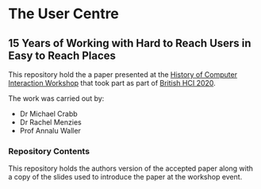 # The User Centre
## 15 Years of Working with Hard to Reach Users in Easy to Reach Places
This repository hold the a paper presented at the [History of Computer Interaction Workshop](https://hcibook.net/hcihistory/) that took part as part of [British HCI 2020](https://bcshci2020.com/).

The work was carried out by:
- Dr Michael Crabb
- Dr Rachel Menzies
- Prof Annalu Waller

### Repository Contents
This repository holds the authors version of the accepted paper along with a copy of the slides used to introduce the paper at the workshop event.
